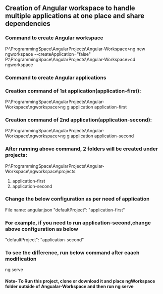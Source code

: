## Creation of Angular workspace to handle multiple applications at one place and share dependencies

### Command to create Angular workspace
P:\ProgrammingSpace\AngularProjects\Angular-Workspace>ng new ngworkspace --createApplication="false"
P:\ProgrammingSpace\AngularProjects\Angular-Workspace>cd ngworkspace

### Command to create Angular applications

### Creation command of 1st application(application-first): 
P:\ProgrammingSpace\AngularProjects\Angular-Workspace\ngworkspace>ng g application application-first

### Creation command of 2nd application(application-second): 
P:\ProgrammingSpace\AngularProjects\Angular-Workspace\ngworkspace>ng g application application-second

### After running above command, 2 folders will be created under projects:

P:\ProgrammingSpace\AngularProjects\Angular-Workspace\ngworkspace\projects

1. application-first
2. application-second

### Change the below configuration as per need of application

File name: angular.json
"defaultProject": "application-first"

### For example, if you need to run application-second,change above configuration as below
"defaultProject": "application-second"

### To see the difference, run below command after eaach modification
ng serve

#### Note- To Run this project, clone or download it and place ngWorkspace folder outside of Angualar-Workspace and then run ng serve
